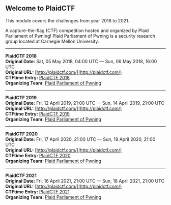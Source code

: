 
## Welcome to PlaidCTF

This module covers the challenges from year 2018 to 2021.

A capture-the-flag (CTF) competition hosted and organized by Plaid Parliament of Pwning! 
Plaid Parliament of Pwning is a security research group located at Carnegie Mellon University.

---
**PlaidCTF 2018**<br>
**Original Date:** Sat, 05 May 2018, 04:00 UTC — Sun, 06 May 2018, 16:00 UTC<br>
**Original URL:** [http://plaidctf.com/](http://plaidctf.com/)<br>
**CTFtime Entry:** [PlaidCTF 2018](https://ctftime.org/event/617)<br>
**Organizing Team:** [Plaid Parliament of Pwning](https://ctftime.org/team/284)<br>

---
**PlaidCTF 2019**<br>
**Original Date:** Fri, 12 April 2019, 21:00 UTC — Sun, 14 April 2019, 21:00 UTC<br>
**Original URL:** [http://plaidctf.com/](http://plaidctf.com/)<br>
**CTFtime Entry:** [PlaidCTF 2019](https://ctftime.org/event/743/)<br>
**Organizing Team:** [Plaid Parliament of Pwning](https://ctftime.org/team/284)<br>

---
**PlaidCTF 2020**<br>
**Original Date:** Fri, 17 April 2020, 21:00 UTC — Sun, 19 April 2020, 21:00 UTC<br>
**Original URL:** [http://plaidctf.com/](http://plaidctf.com/)<br>
**CTFtime Entry:** [PlaidCTF 2020](https://ctftime.org/event/936)<br>
**Organizing Team:** [Plaid Parliament of Pwning](https://ctftime.org/team/284)<br>

---
**PlaidCTF 2021**<br>
**Original Date:** Fri, 16 April 2021, 21:00 UTC — Sun, 18 April 2021, 21:00 UTC<br>
**Original URL:** [http://plaidctf.com/](http://plaidctf.com/)<br>
**CTFtime Entry:** [PlaidCTF 2021](https://ctftime.org/event/1199)<br>
**Organizing Team:** [Plaid Parliament of Pwning](https://ctftime.org/team/284)<br>

<!-- Official URL: http://plaidctf.com/ -->